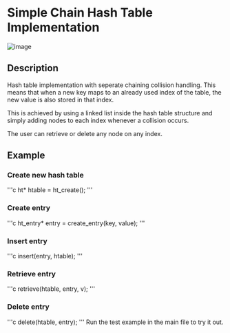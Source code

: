 # Simple Chain Hash Table Implementation
![image](https://user-images.githubusercontent.com/50047346/201488178-37becbfb-e6a9-4e38-b7b1-95f095cf2c8e.png)

## Description

Hash table implementation with seperate chaining collision handling.
This means that when a new key maps to an already used index of the table, the new value is also stored in that index.

This is achieved by using a linked list inside the hash table structure and simply adding nodes to each index whenever a collision occurs.

The user can retrieve or delete any node on any index.

## Example

### Create new hash table
'''c
ht* htable = ht_create();
'''
### Create entry
'''c
ht_entry* entry = create_entry(key, value);
'''
### Insert entry
'''c
insert(entry, htable);
'''
### Retrieve entry
'''c
retrieve(htable, entry, v);
'''
### Delete entry
'''c
delete(htable, entry);
'''
Run the test example in the main file to try it out.


